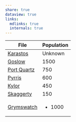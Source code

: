 ```yaml
---
share: true
dataview: true
links:
  mdlinks: true
  internals: true
---
```


| File                                                                        | Population             |
| --------------------------------------------------------------------------- | ---------------------- |
| [Karastos](../../Maps%20&%20Geography/Cities%20&%20Towns/Karastos.md)          | Unknown                |
| [Goslow](../../Maps%20&%20Geography/Cities%20&%20Towns/Goslow.md)                | 1500                   |
| [Port Quartz](Port%20Quartz.md) | 750                    |
| [Pyrris](../../Maps%20&%20Geography/Cities%20&%20Towns/Pyrris.md)                | 600                    |
| [Kylor](Kylor.md)                   | 450                    |
| [Skaggerty](../../Maps%20&%20Geography/Cities%20&%20Towns/Skaggerty.md)       | 150                    |
| [Grymswatch](../../Maps%20&%20Geography/Cities%20&%20Towns/Grymswatch.md)    | <ul><li>1000</li></ul> |
